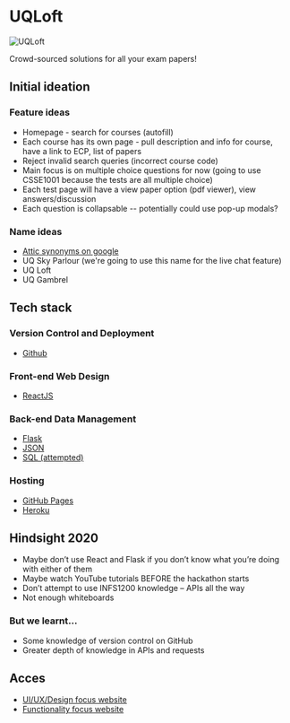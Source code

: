 # UQLoft

<img src="https://github.com/LimaoC/UQLoft/blob/master/mock-ups/UQLoft_Banner.png" alt="UQLoft"/>

Crowd-sourced solutions for all your exam papers!

## Initial ideation
### Feature ideas
- Homepage - search for courses (autofill)
- Each course has its own page - pull description and info for course, have a link to ECP, list of papers
- Reject invalid search queries (incorrect course code)
- Main focus is on multiple choice questions for now (going to use CSSE1001 because the tests are all multiple choice)
- Each test page will have a view paper option (pdf viewer), view answers/discussion
- Each question is collapsable -- potentially could use pop-up modals?
### Name ideas
- [Attic synonyms on google](https://www.google.com/search?q=attic+synonym)
- UQ Sky Parlour (we're going to use this name for the live chat feature)
- UQ Loft
- UQ Gambrel

## Tech stack
### Version Control and Deployment
- [Github](https://github.com)
### Front-end Web Design
- [ReactJS](https://reactjs.org/)
### Back-end Data Management
- [Flask](https://flask.palletsprojects.com/en/2.0.x/)
- [JSON](https://www.json.org/json-en.html)
- [SQL (attempted)](https://en.wikipedia.org/wiki/SQL)
### Hosting
- [GitHub Pages](https://pages.github.com/)
- [Heroku](https://heroku.com/)

## Hindsight 2020
- Maybe don’t use React and Flask if you don’t know what you’re doing with either of them
- Maybe watch YouTube tutorials BEFORE the hackathon starts
- Don’t attempt to use INFS1200 knowledge – APIs all the way
- Not enough whiteboards
### But we learnt...
- Some knowledge of version control on GitHub
- Greater depth of knowledge in APIs and requests


## Acces
- [UI/UX/Design focus website](https://limaoc.github.io/UQLoft/)
- [Functionality focus website](https://uq-loft.herokuapp.com/)
